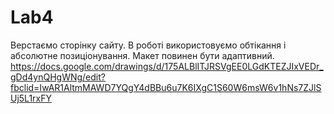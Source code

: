 # Lab4
Верстаємо сторінку сайту. В роботі використовуємо обтікання і абсолютне позиціонування. Макет повинен бути адаптивний.  https://docs.google.com/drawings/d/175ALBlITJRSVgEE0LGdKTEZJIxVEDr_gDd4ynQHgWNg/edit?fbclid=IwAR1AltmMAWD7YQgY4dBBu6u7K6IXgC1S60W6msW6v1hNs7ZJlSUj5L1rxFY
